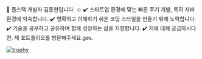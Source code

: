 
👋  풀스택 개발자 김동현입니다. ☺️
✔️  스타트업 환경에 맞는 빠른 주기 개발, 특히 자바 환경에 익숙합니다.
✔️  명확하고 이해하기 쉬운 코딩 스타일을 만들기 위해 노력합니다.
✔️  기술을 공부하고 공유하며 함께 성장하는 삶을 지향합니다.
✔️  저에 대해 궁금하시다면, 제 포트폴리오를 방문해주세요.ges.

[![trophy](https://github-profile-trophy.vercel.app/?username=donghyun5394)](https://github.com/ryo-ma/github-profile-trophy)
